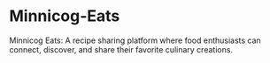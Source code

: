 # Minnicog-Eats
Minnicog Eats: A recipe sharing platform where food enthusiasts can connect, discover, and share their favorite culinary creations.
